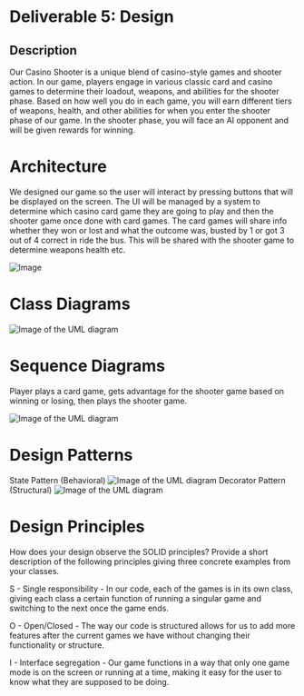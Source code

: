# Deliverable 5: Design
## Description  
Our Casino Shooter is a unique blend of casino-style games and shooter action. In our game, players engage 
in various classic card and casino games to determine their loadout, weapons, and abilities for the shooter 
phase. Based on how well you do in each game, you will earn different tiers of weapons, health, and 
other abilities for when you enter the shooter phase of our game. In the shooter phase, you will face an AI 
opponent and will be given rewards for winning.

# Architecture  
We designed our game so the user will interact by pressing buttons that will be displayed on the screen. 
The UI will be managed by a system to determine which casino card game they are going to play and then the shooter 
game once done with card games. The card games will share info whether they won or lost and what the outcome was, busted 
by 1 or got 3 out of 4 correct in ride the bus. This will be shared with the shooter game to determine weapons health etc.

![Image](/deliverables/package.png)

# Class Diagrams   
![Image of the UML diagram](/deliverables/class.png)

# Sequence Diagrams  
Player plays a card game, gets advantage for the shooter game based on winning or losing, then plays the shooter game.

![Image of the UML diagram](/deliverables/sequence.png)

# Design Patterns 
State Pattern (Behavioral)
![Image of the UML diagram](/deliverables/design1.png)
Decorator Pattern (Structural)
![Image of the UML diagram](/deliverables/design2.png)




# Design Principles  
How does your design observe the SOLID principles? Provide a short description of the following principles giving three concrete examples from your classes.

S - Single responsibility - In our code, each of the games is in its own class, giving each class a certain function of running a singular game and switching to the next once the game ends.

O - Open/Closed - The way our code is structured allows for us to add more features after the current games we have without changing their functionality or structure.

I - Interface segregation - Our game functions in a way that only one game mode is on the screen or running at a time, making it easy for the user to know what they are supposed to be doing.
